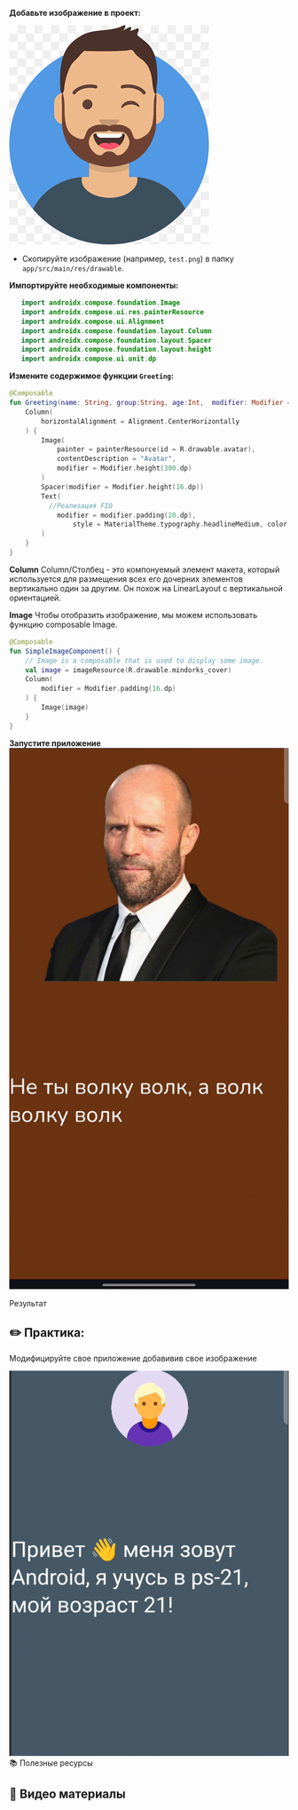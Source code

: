 **Добавьте изображение в проект:**

![alt text](../../images/image-42.png)

* Скопируйте изображение (например, `test.png`) в папку `app/src/main/res/drawable`.

**Импортируйте необходимые компоненты:**

````kotlin
   import androidx.compose.foundation.Image
   import androidx.compose.ui.res.painterResource
   import androidx.compose.ui.Alignment
   import androidx.compose.foundation.layout.Column
   import androidx.compose.foundation.layout.Spacer
   import androidx.compose.foundation.layout.height
   import androidx.compose.ui.unit.dp
````

**Измените содержимое функции `Greeting`:**

````kotlin
@Composable
fun Greeting(name: String, group:String, age:Int,  modifier: Modifier = Modifier) {
    Column(
        horizontalAlignment = Alignment.CenterHorizontally
    ) {
        Image(
            painter = painterResource(id = R.drawable.avatar),
            contentDescription = "Avatar",
            modifier = Modifier.height(300.dp)
        )
        Spacer(modifier = Modifier.height(16.dp))
        Text(
          //Реализация FIO
            modifier = modifier.padding(20.dp),
                style = MaterialTheme.typography.headlineMedium, color = White
        )
    }
}
````

**Column** Column/Столбец - это компонуемый элемент макета, который используется для размещения всех его дочерних элементов вертикально один за другим. Он похож на LinearLayout с вертикальной ориентацией.

**Image** Чтобы отобразить изображение, мы можем использовать функцию composable Image.

````kotlin
@Composable
fun SimpleImageComponent() {
    // Image is a composable that is used to display some image.
    val image = imageResource(R.drawable.mindorks_cover)
    Column(
        modifier = Modifier.padding(16.dp)
    ) {
        Image(image)
    }
}
````

**Запустите приложение**
![alt text](../../images/image-43.png)

Результат

## ✏️ Практика:

Модифицируйте свое приложение добавивив свое изображение

![alt text](../../images/image-44.png)
📚 Полезные ресурсы

## 🎥 Видео материалы
